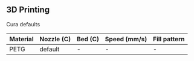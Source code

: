## 3D Printing 

Cura defaults

| Material      | Nozzle (C) | Bed (C) | Speed (mm/s) | Fill pattern | 
| ----------- | ----------- | -- | --| --|
| PETG   | default | -| -| -| Gyroid | 


